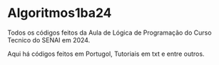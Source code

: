 # Algoritmos1ba24
Todos os códigos feitos da Aula de Lógica de Programação do Curso Tecnico do SENAI em 2024.

Aqui há códigos feitos em Portugol, Tutoriais em txt e entre outros.
